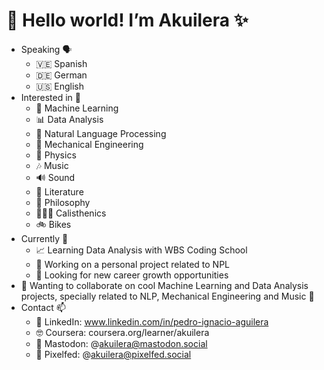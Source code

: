 # 👋 Hello world! I’m **Akuilera** ✨

- Speaking 🗣
  - 🇻🇪 Spanish
  - 🇩🇪 German
  - 🇺🇸 English
- Interested in 👀
  - 🧮 Machine Learning
  - 📊 Data Analysis
  - 💬 Natural Language Processing
  - 🦾 Mechanical Engineering
  - 🔭 Physics
  - 🎶 Music
  - 🔊 Sound
  - 📖 Literature
  - 🦉 Philosophy
  - 🤸🏽‍♂️ Calisthenics
  - 🚲 Bikes
- Currently 🌱
  - 📈 Learning Data Analysis with WBS Coding School
  - 💭 Working on a personal project related to NPL
  - 🎯 Looking for new career growth opportunities
- 🌺 Wanting to collaborate on cool Machine Learning and Data Analysis projects, specially related to NLP, Mechanical Engineering and Music 💞️
- Contact 📫
  - 🔗 LinkedIn: www.linkedin.com/in/pedro-ignacio-aguilera
  - 🤓 Coursera: coursera.org/learner/akuilera
  - 🐘 Mastodon: @akuilera@mastodon.social
  - 📸 Pixelfed: @akuilera@pixelfed.social

